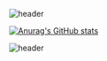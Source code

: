<!--
**pariente1995/pariente1995** is a ✨ _special_ ✨ repository because its `README.md` (this file) appears on your GitHub profile.

Here are some ideas to get you started:

- 🔭 I’m currently working on ...
- 🌱 I’m currently learning ...
- 👯 I’m looking to collaborate on ...
- 🤔 I’m looking for help with ...
- 💬 Ask me about ...
- 📫 How to reach me: ...
- 😄 Pronouns: ...
- ⚡ Fun fact: ...
-->

![header](https://capsule-render.vercel.app/api?type=wave&color=gradient&height=200&section=header&text=SeHyeok　Park☺️&fontSize=50&fontAlignY=25)

[![Anurag's GitHub stats](https://github-readme-stats.vercel.app/api?username=pariente1995&show_icons=true&theme=dark)](https://github.com/anuraghazra/github-readme-stats)

![header](https://capsule-render.vercel.app/api?type=wave&color=gradient&height=200&section=footer&fontSize=60&)
